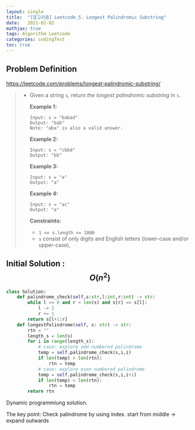 ```yaml
---
layout: single
title:  "[알고리즘] Leetcode_5. Longest Palindromic Substring"
date:   2021-02-02
mathjax: true
tags: Algorithm Leetcode
categories: codingTest
toc: true
---
```

## Problem Definition

https://leetcode.com/problems/longest-palindromic-substring/

 > - Given a string `s`, return *the longest palindromic substring* in `s`.
 >
 >    
 >
 >   **Example 1:**
 >
 >   ```
 >   Input: s = "babad"
 >   Output: "bab"
 >   Note: "aba" is also a valid answer.
 >   ```
 >
 >   **Example 2:**
 >
 >   ```
 >   Input: s = "cbbd"
 >   Output: "bb"
 >   ```
 >
 >   **Example 3:**
 >
 >   ```
 >   Input: s = "a"
 >   Output: "a"
 >   ```
 >
 >   **Example 4:**
 >
 >   ```
 >   Input: s = "ac"
 >   Output: "a"
 >   ```
 >
 >    
 >
 >   **Constraints:**
 >
 >   - `1 <= s.length <= 1000`
 >   - `s` consist of only digits and English letters (lower-case and/or upper-case),

## Initial Solution : $$O(n^2)$$

```python
class Solution:
    def palindrome_check(self,s:str,l:int,r:int) -> str:
        while l >= 0 and r < len(s) and s[r] == s[l]:
            l -= 1
            r += 1
        return s[l+1:r]
    def longestPalindrome(self, s: str) -> str:
        rtn = ""
        length_s = len(s)
        for i in range(length_s):
            # case: explore odd numbered palindrome
            temp = self.palindrome_check(s,i,i)
            if len(temp) > len(rtn):
                rtn = temp
            # case: explore even numbered palindrome
            temp = self.palindrome_check(s,i,i+1)
            if len(temp) > len(rtn):
                rtn = temp
        return rtn
```

Dynamic programmiung solution. 

The key point: Check palindrome by using index. start from middle -> expand outwards 